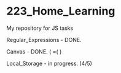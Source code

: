 # 223_Home_Learning
My repository for JS tasks

Regular_Expressions - DONE.

Canvas - DONE. ( =( )

Local_Storage - in progress. (4/5)
